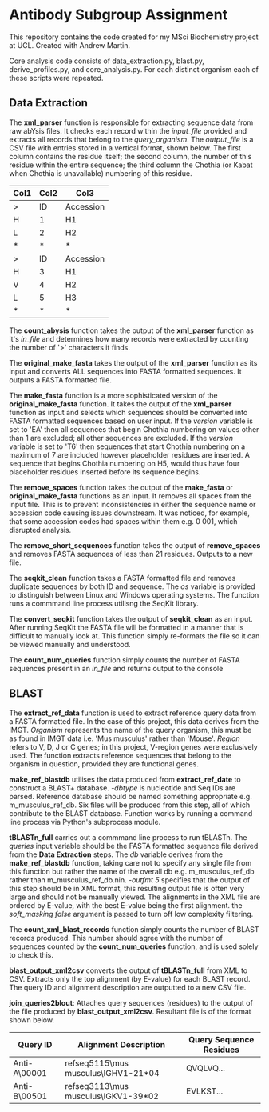 # Antibody Subgroup Assignment

This repository contains the code created for my MSci Biochemistry project at UCL. Created with Andrew Martin. 

Core analysis code consists of data_extraction.py, blast.py, derive_profiles.py, and core_analysis.py. For each distinct organism each of these scripts were repeated. 



## Data Extraction 

The **xml_parser** function is responsible for extracting sequence data from raw abYsis files. It checks each record within the 
*input_file* provided and extracts all records that belong to the *query_organism*. The *output_file* is a CSV file with entries stored in a vertical format, shown below. The first column contains the residue itself; the second column, the number of this residue within the entire sequence; the third column the Chothia (or Kabat when Chothia is unavailable) numbering of this residue. 

|Col1|Col2|Col3|
|----|----|----|
|>| ID| Accession |
|H|1|H1|
|L|2|H2|
|*|*|*|
|>| ID| Accession| 
H|3|H1|
V|4|H2|
L|5|H3|
|*|*|*|

The **count_abysis** function takes the output of the **xml_parser** function as it's *in_file* and determines how many records were 
extracted by counting the number of '>' characters it finds. 

The **original_make_fasta** takes the output of the **xml_parser** function as its input and converts ALL sequences into FASTA formatted 
sequences. It outputs a FASTA formatted file. 

The **make_fasta** function is a more sophisticated version of the **original_make_fasta** function. It takes the output of the **xml_parser** function as input and selects which sequences should be converted into FASTA formatted sequences based on user input. If 
the *version* variable is set to 'EA' then all sequences that begin Chothia numbering on values other than 1 are excluded; all other sequences are excluded. If the *version* variable is set to 'T6' then sequences that start Chothia numbering on a maximum of 7 are included however placeholder residues are inserted. A sequence that begins Chothia numbering on H5, would thus have four placeholder residues inserted before its sequence begins. 

The **remove_spaces** function takes the output of the **make_fasta** or **original_make_fasta** functions as an input. It removes all 
spaces from the input file. This is to prevent inconsistencies in either the sequence name or accession code causing issues downstream. It was noticed, for example, that some accession codes had spaces within them e.g. 0 001, which disrupted analysis. 

The **remove_short_sequences** function takes the output of **remove_spaces** and removes FASTA sequences of less than 21 residues. Outputs to a new file. 

The **seqkit_clean** function takes a FASTA formatted file and removes duplicate sequences by both ID and sequence. The *os* variable is provided to distinguish between Linux and Windows operating systems. The function runs a commmand line process utilisng the SeqKit library. 

The **convert_seqkit** function takes the output of **seqkit_clean** as an input. After running SeqKit the FASTA file will be formatted in a manner that is difficult to manually look at. This function simply re-formats the file so it can be viewed manually and understood. 

The **count_num_queries** function simply counts the number of FASTA sequences present in an *in_file* and returns output to the console

## BLAST 

The **extract_ref_data** function is used to extract reference query data from a FASTA formatted file. In the case of this project, this data derives from the IMGT. *Organism* represents the name of the query organism, this must be as found in IMGT data i.e. 'Mus musculus' rather than 'Mouse'. *Region* refers to V, D, J or C genes; in this project, V-region genes were exclusively used. The function extracts reference sequences that belong to the organism in question, provided they are functional genes. 

**make_ref_blastdb** utilises the data produced from **extract_ref_date** to construct a BLAST+ database. *-dbtype* is nucleotide and Seq IDs are parsed. Reference database should be named something appropriate e.g. m_musculus_ref_db. Six files will be produced from this step, all of which contribute to the BLAST database. Function works by running a command line process via Python's subprocess module. 

**tBLASTn_full** carries out a commmand line process to run tBLASTn. The *queries* input variable should be the FASTA formatted sequence file derived from the **Data Extraction** steps. The *db* variable derives from the **make_ref_blastdb** function, taking care not to specify any single file from this function but rather the name of the overall db e.g. m_musculus_ref_db rather than m_musculus_ref_db.nin. *-outfmt 5* specifies that the output of this step should be in XML format, this resulting output file is often very large and should not be manually viewed. The alignments in the XML file are ordered by E-value, with the best E-value being the first alignment. the *soft_masking false* argument is passed to turn off low complexity filtering. 

The **count_xml_blast_records** function simply counts the number of BLAST records produced. This number should agree with the number of sequences counted by the **count_num_queries** function, and is used solely to check this. 

**blast_output_xml2csv** converts the output of **tBLASTn_full** from XML to CSV. Extracts only the top alignment (by E-value) for each BLAST record. The query ID and alignment description are outputted to a new CSV file. 

**join_queries2blout**: Attaches query sequences (residues) to the output of the file produced by **blast_output_xml2csv**. Resultant file is of the format shown below. 

|Query ID|Alignment Description|Query Sequence Residues|
|-----|-----|-----|
|Anti-A\00001|refseq5115\mus musculus\IGHV1-21*04|QVQLVQ...|
|Anti-B\00501|refseq3113\mus musculus\IGKV1-39*02|EVLKST...|


